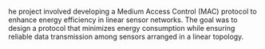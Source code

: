 he project involved developing a Medium Access Control (MAC) protocol to enhance energy efficiency in linear sensor networks. The goal was to design a protocol that minimizes energy consumption while ensuring reliable data transmission among sensors arranged in a linear topology.
